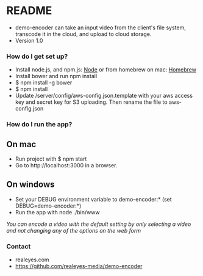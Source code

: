 # README #

* demo-encoder can take an input video from the client's file system, transcode it in the cloud, and upload to cloud storage.
* Version 1.0

### How do I get set up? ###

* Install node.js, and npm.js: [Node](https://nodejs.org/en/) or from homebrew on mac: [Homebrew](http://brew.sh/)
* Install bower and run npm install
* $ npm install -g bower
* $ npm install
* Update /server/config/aws-config.json.template with your aws access key and secret key for S3 uploading. Then rename the file to aws-config.json

### How do I run the app? ###

## On mac ##
* Run project with $ npm start
* Go to http://localhost:3000 in a browser.
## On windows ##
* Set your DEBUG environment variable to demo-encoder:*  (set DEBUG=demo-encoder:*)
* Run the app with node ./bin/www




*You can encode a video with the default setting by only selecting a video and not changing any of the options on the web form*

### Contact ###

* realeyes.com
* https://github.com/realeyes-media/demo-encoder
